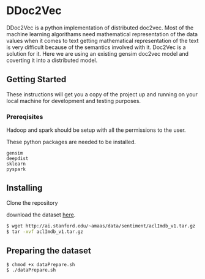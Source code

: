 # DDoc2Vec

DDoc2Vec is a python implementation of distributed doc2vec. Most of the machine learning algorithams need mathematical representation of the data values when it comes to text getting mathematical representation of the text is very difficult because of the semantics involved with it. Doc2Vec is a solution for it. Here we are using an existing gensim doc2vec model and coverting it into a distributed model. 

## Getting Started

These instructions will get you a copy of the project up and running on your local machine for development and testing purposes. 

### Prereqisites
Hadoop and spark should be setup with all the permissions to the user. 

These python packages are needed to be installed.

```
gensim
deepdist
sklearn
pyspark 
```

## Installing
Clone the repository 

download the  dataset [here](http://ai.stanford.edu/~amaas/data/sentiment/aclImdb_v1.tar.gz). 

```bash
$ wget http://ai.stanford.edu/~amaas/data/sentiment/aclImdb_v1.tar.gz
$ tar -xvf aclImdb_v1.tar.gz
```
## Preparing the dataset
```
$ chmod +x dataPrepare.sh
$ ./dataPrepare.sh
```

